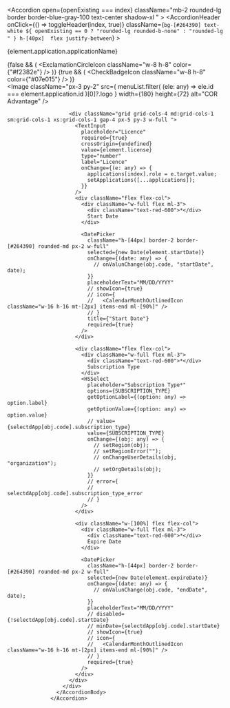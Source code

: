  <Accordion
                    open={openExisting === index}
                    className="mb-2 rounded-lg border border-blue-gray-100 text-center shadow-xl "
                  >
                    <AccordionHeader
                      onClick={() => toggleHeader(index, true)}
                      className={`bg-[#264390] text-white ${
                        openExisting == 0
                          ? "rounded-lg rounded-b-none"
                          : "rounded-lg "
                      } h-[40px]  flex justify-between`}
                    >
                      <div className=" w-full flex flex-row justify-between items-center">
                        <div className="flex flex-row items-center">
                          <p className="mt-3 px-4">
                            {element.application.applicationName}
                          </p>
                          {false && (
                            <ExclamationCircleIcon
                              className="w-8 h-8"
                              color={"#f2382e"}
                            />
                          )}
                          {true && (
                            <CheckBadgeIcon
                              className="w-8 h-8"
                              color={"#07e015"}
                            />
                          )}
                        </div>
                        <div className=" flex flex-row">
                          <div className="flex text-white">
                            <PencilSquareIcon className="w-8 h-8 mr-3 bg-[#264390] p-1" />
                            <TrashIcon className="w-8 h-8 bg-[#264390] p-1" />
                          </div>
                          <ChevronDownIcon className="w-8 h-8 ml-2 items-end" />
                        </div>
                      </div>
                    </AccordionHeader>
                    <AccordionBody className="pt-0 text-base font-normal bg-white">
                      <div className="flex flex-row w-full items-center">
                        <Image
                          className="px-3 py-2"
                          src={
                            menuList.filter(
                              (ele: any) => ele.id === element.application.id
                            )[0]?.logo
                          }
                          width={180}
                          height={72}
                          alt="COR Advantage"
                        />
 
                        <div className="grid grid-cols-4 md:grid-cols-1 sm:grid-cols-1 xs:grid-cols-1 gap-4 px-5 py-3 w-full ">
                          <TextInput
                            placeholder="Licence"
                            required={true}
                            crossOrigin={undefined}
                            value={element.license}
                            type="number"
                            label="Licence"
                            onChange={(e: any) => {
                              applications[index].role = e.target.value;
                              setApplications([...applications]);
                            }}
                          />
                          <div className="flex flex-col">
                            <div className="w-full flex ml-3">
                              <div className="text-red-600">*</div>
                              Start Date
                            </div>
 
                            <DatePicker
                              className="h-[44px] border-2 border-[#264390] rounded-md px-2 w-full"
                              selected={new Date(element.startDate)}
                              onChange={(date: any) => {
                                // onValunChange(obj.code, "startDate", date);
                              }}
                              placeholderText="MM/DD/YYYY"
                              // showIcon={true}
                              // icon={
                              //   <CalendarMonthOutlinedIcon className="w-16 h-16 mt-[2px] items-end ml-[90%]" />
                              // }
                              title={"Start Date"}
                              required={true}
                            />
                          </div>
 
                          <div className="flex flex-col">
                            <div className="w-full flex ml-3">
                              <div className="text-red-600">*</div>
                              Subscription Type
                            </div>
                            <HSSelect
                              placeholder="Subscription Type*"
                              options={SUBSCRIPTION_TYPE}
                              getOptionLabel={(option: any) => option.label}
                              getOptionValue={(option: any) => option.value}
                              // value={selectdApp[obj.code].subscription_type}
                              value={SUBSCRIPTION_TYPE}
                              onChange={(obj: any) => {
                                // setRegion(obj);
                                // setRegionError("");
                                // onChangeUserDetails(obj, "organization");
                                // setOrgDetails(obj);
                              }}
                              // error={
                              //   selectdApp[obj.code].subscription_type_error
                              // }
                            />
                          </div>
 
                          <div className="w-[100%] flex flex-col">
                            <div className="w-full flex ml-3">
                              <div className="text-red-600">*</div>
                              Expire Date
                            </div>
 
                            <DatePicker
                              className="h-[44px] border-2 border-[#264390] rounded-md px-2 w-full"
                              selected={new Date(element.expireDate)}
                              onChange={(date: any) => {
                                // onValunChange(obj.code, "endDate", date);
                              }}
                              placeholderText="MM/DD/YYYY"
                              // disabled={!selectdApp[obj.code].startDate}
                              // minDate={selectdApp[obj.code].startDate}
                              // showIcon={true}
                              // icon={
                              //   <CalendarMonthOutlinedIcon className="w-16 h-16 mt-[2px] items-end ml-[90%]" />
                              // }
                              required={true}
                            />
                          </div>
                        </div>
                      </div>
                    </AccordionBody>
                  </Accordion>
